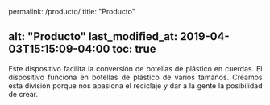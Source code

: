permalink: /producto/
title: "Producto"

alt: "Producto"
last_modified_at: 2019-04-03T15:15:09-04:00
toc: true
---


<div style="text-align: justify;">
Este dispositivo facilita la conversión de botellas de plástico en cuerdas. El dispositivo funciona en botellas de plástico de varios tamaños. Creamos esta división porque nos apasiona el reciclaje y dar a la gente la posibilidad de crear.
</div>
<br>

